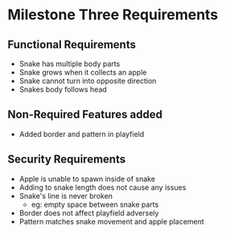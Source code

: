 # Milestone Three Requirements
## Functional Requirements
- Snake has multiple body parts
- Snake grows when it collects an apple
- Snake cannot turn into opposite direction
- Snakes body follows head
## Non-Required Features added
- Added border and pattern in playfield
## Security Requirements
- Apple is unable to spawn inside of snake
- Adding to snake length does not cause any issues
- Snake's line is never broken
  - eg: empty space between snake parts
- Border does not affect playfield adversely
- Pattern matches snake movement and apple placement
